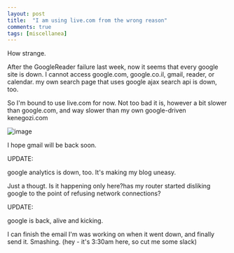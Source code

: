 ```yaml
---
layout: post
title:  "I am using live.com from the wrong reason"
comments: true
tags: [miscellanea]
---
```



How strange.

After the GoogleReader failure last week, now it seems that every google site is down. I cannot access google.com, google.co.il, gmail, reader, or calendar. my own search page that uses google ajax search api is down, too.

So I'm bound to use live.com for now. Not too bad it is, however a bit slower than google.com, and way slower than my own google-driven kenegozi.com





![image](http://kenegozi.com/blog/uploaded/WindowsLiveWriter/Iamusinglive.comfromthewrongreason_2B94/a7db81f2-3eca-4368-91c7-75e73b19e67e.png)

I hope gmail will be back soon.



UPDATE:

google analytics is down, too. It's making my blog uneasy.



Just a thougt. Is it happening only here?has my router started disliking google to the point of refusing network connections?



UPDATE:

google is back, alive and kicking.

I can finish the email I'm was working on when it went down, and finally send it. Smashing. (hey - it's 3:30am here, so cut me some slack)

